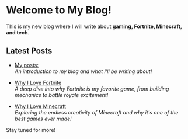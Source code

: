 # Welcome to My Blog!

This is my new blog where I will write about **gaming, Fortnite, Minecraft, and tech**.

## Latest Posts

- [My posts:](my-first-post.md)  
  *An introduction to my blog and what I'll be writing about!*  

- [Why I Love Fortnite](why-i-love-fortnite.md)  
  *A deep dive into why Fortnite is my favorite game, from building mechanics to battle royale excitement!*  

- [Why I Love Minecraft](why-i-love-minecraft.md)  
  *Exploring the endless creativity of Minecraft and why it's one of the best games ever made!*  

Stay tuned for more!
